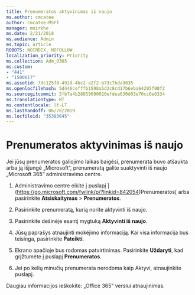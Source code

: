 ```yaml
---
title: Prenumeratos aktyvinimas iš naujo
ms.author: cmcatee
author: cmcatee-MSFT
manager: mnirkhe
ms.date: 2/21/2018
ms.audience: Admin
ms.topic: article
ROBOTS: NOINDEX, NOFOLLOW
localization_priority: Priority
ms.collection: Adm_O365
ms.custom:
- "441"
- "1500017"
ms.assetid: 7dc125f8-491d-4bc2-a2f2-b73c7bda3035
ms.openlocfilehash: 5d446cefffb1598a5d2c8cd17b6eba64205f00f2
ms.sourcegitcommit: 5fb7a4b28859690020efdea630d03e70cc0e6334
ms.translationtype: HT
ms.contentlocale: lt-LT
ms.lasthandoff: 06/28/2019
ms.locfileid: "35383645"
---
```

# <a name="how-to-reactivate-a-subscription"></a>Prenumeratos aktyvinimas iš naujo

Jei jūsų prenumeratos galiojimo laikas baigėsi, prenumerata buvo atšaukta arba ją išjungė „Microsoft“, prenumeratą galite suaktyvinti iš naujo „Microsoft 365“ administravimo centre.
  
1. Administravimo centre eikite į puslapį ](https://go.microsoft.com/fwlink/p/?linkid=842054)Prenumeratos[ arba pasirinkite **Atsiskaitymas** \> **Prenumeratos**.

2. Pasirinkite prenumeratą, kurią norite aktyvinti iš naujo.

3. Pasirinkite dešinėje esantį mygtuką **Aktyvinti iš naujo**.

4. Jūsų paprašys atnaujinti mokėjimo informaciją. Kai visa informacija bus teisinga, pasirinkite **Pateikti**.

5. Ekrano apačioje bus rodomas patvirtinimas. Pasirinkite **Uždaryti**, kad grįžtumėte į puslapį **Prenumeratos**.

6. Jei po kelių minučių prenumerata nerodoma kaip Aktyvi, atnaujinkite puslapį.

Daugiau informacijos ieškokite: [](https://support.office.com/article/8d83b530-f4ca-47f6-a666-e5791cbacc7e)„Office 365“ verslui atnaujinimas.
  